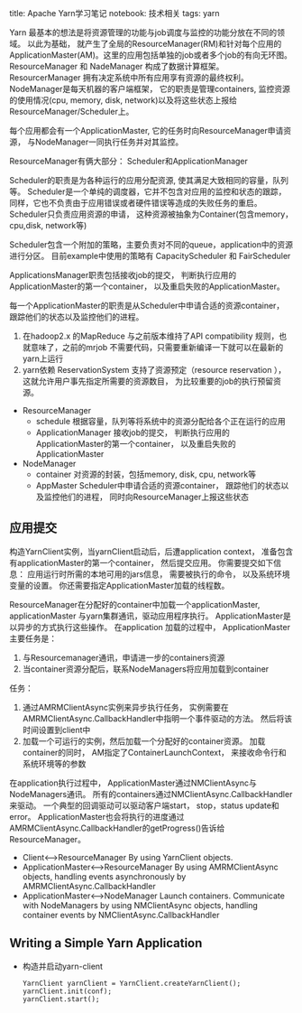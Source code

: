 title: Apache Yarn学习笔记
notebook: 技术相关
tags: yarn

Yarn 最基本的想法是将资源管理的功能与job调度与监控的功能分放在不同的领域。 以此为基础， 就产生了全局的ResourceManager(RM)和针对每个应用的ApplicationMaster(AM)。这里的应用包括单独的job或者多个job的有向无环图。
ResourceManager 和 NadeManager 构成了数据计算框架。 ResourcerManager 拥有决定系统中所有应用享有资源的最终权利。 NodeManager是每天机器的客户端框架， 它的职责是管理containers, 监控资源的使用情况(cpu, memory, disk, network)以及将这些状态上报给ResourceManager/Scheduler上。

每个应用都会有一个ApplicationMaster, 它的任务时向ResourceManager申请资源， 与NodeManager一同执行任务并对其监控。

ResourceManager有俩大部分： Scheduler和ApplicationManager

Scheduler的职责是为各种运行的应用分配资源, 使其满足大致相同的容量，队列等。 Scheduler是一个单纯的调度器，它并不包含对应用的监控和状态的跟踪， 同样，它也不负责由于应用错误或者硬件错误等造成的失败任务的重启。 Scheduler只负责应用资源的申请， 这种资源被抽象为Container(包含memory，cpu,disk, network等)

Scheduler包含一个附加的策略，主要负责对不同的queue，application中的资源进行分区。 目前example中使用的策略有 CapacityScheduler 和 FairScheduler

ApplicationsManager职责包括接收job的提交， 判断执行应用的ApplicationMaster的第一个container， 以及重启失败的ApplicationMaster。

每一个ApplicationMaster的职责是从Scheduler中申请合适的资源container， 跟踪他们的状态以及监控他们的进程。

1. 在hadoop2.x 的MapReduce 与之前版本维持了API compatibility 规则，也就意味了，之前的mrjob 不需要代码，只需要重新编译一下就可以在最新的yarn上运行
2. yarn依赖 ReservationSystem 支持了资源预定（resource reservation ）， 这就允许用户事先指定所需要的资源数目， 为比较重要的job的执行预留资源。

+ ResourceManager
	* schedule  根据容量，队列等将系统中的资源分配给各个正在运行的应用
	* ApplicationManager 接收job的提交， 判断执行应用的ApplicationMaster的第一个container， 以及重启失败的ApplicationMaster
+ NodeManager
	* container 对资源的封装，包括memory, disk, cpu, network等
	* AppMaster Scheduler中申请合适的资源container， 跟踪他们的状态以及监控他们的进程， 同时向ResourceManager上报这些状态

## 应用提交

构造YarnClient实例，当yarnClient启动后，后遭application context， 准备包含有applicationMaster的第一个container， 然后提交应用。 你需要提交如下信息： 应用运行时所需的本地可用的jars信息， 需要被执行的命令， 以及系统环境变量的设置。 你还需要指定ApplicationMaster加载的线程数。

ResourceManager在分配好的container中加载一个applicationMaster, applicationMaster 与yarn集群通讯，驱动应用程序执行。 ApplicationMaster是以异步的方式执行这些操作。
在application 加载的过程中， ApplicationMaster主要任务是：

1. 与Resourcemanager通讯，申请进一步的containers资源
2. 当container资源分配后，联系NodeManagers将应用加载到container

任务：

1. 通过AMRMClientAsync实例来异步执行任务， 实例需要在AMRMClientAsync.CallbackHandler中指明一个事件驱动的方法。 然后将该时间设置到client中
2. 加载一个可运行的实例，然后加载一个分配好的container资源。 加载container的同时， AM指定了ContainerLaunchContext， 来接收命令行和系统环境等的参数

在application执行过程中， ApplicationMaster通过NMClientAsync与NodeManagers通讯。 所有的containers通过NMClientAsync.CallbackHandler来驱动。 一个典型的回调驱动可以驱动客户端start， stop，status update和error。 ApplicationMaster也会将执行的进度通过AMRMClientAsync.CallbackHandler的getProgress()告诉给ResourceManager。

+ Client<-->ResourceManager
By using YarnClient objects.
+ ApplicationMaster<-->ResourceManager
By using AMRMClientAsync objects, handling events asynchronously by AMRMClientAsync.CallbackHandler
+ ApplicationMaster<-->NodeManager
Launch containers. Communicate with NodeManagers by using NMClientAsync objects, handling container events by NMClientAsync.CallbackHandler


## Writing a Simple Yarn Application

+ 构造并启动yarn-client

	```
	YarnClient yarnClient = YarnClient.createYarnClient();
	yarnClient.init(conf);
	yarnClient.start();

	```
